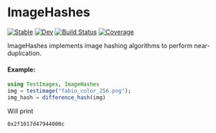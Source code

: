 # ImageHashes

[![Stable](https://img.shields.io/badge/docs-stable-blue.svg)](https://davidbp.github.io/ImageHashes.jl/stable/)
[![Dev](https://img.shields.io/badge/docs-dev-blue.svg)](https://davidbp.github.io/ImageHashes.jl/dev/)
[![Build Status](https://github.com/davidbp/ImageHashes.jl/actions/workflows/CI.yml/badge.svg?branch=main)](https://github.com/davidbp/ImageHashes.jl/actions/workflows/CI.yml?query=branch%3Amain)
[![Coverage](https://codecov.io/gh/davidbp/ImageHashes.jl/branch/main/graph/badge.svg)](https://codecov.io/gh/davidbp/ImageHashes.jl)


ImageHashes implements image hashing algorithms to perform near-duplication.


#### Example:

```julia
using TestImages, ImageHashes
img = testimage("fabio_color_256.png");
img_hash = difference_hash(img)
```

Will print
```
0x2f1017d47944000c
```